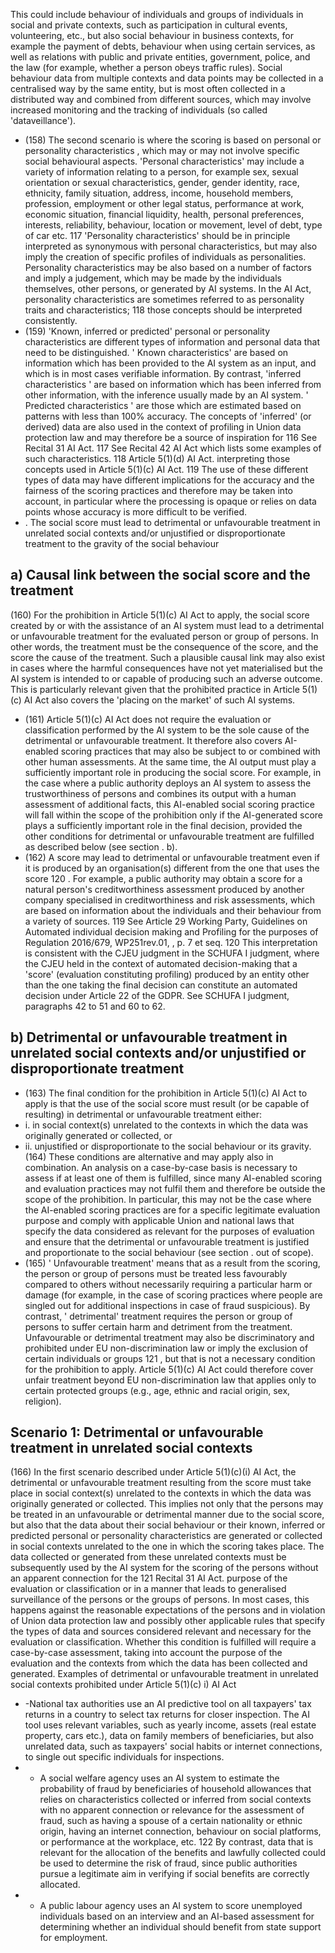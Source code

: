 This could include behaviour of individuals and  groups  of  individuals  in social and  private contexts, such  as participation in cultural events, volunteering, etc., but also social behaviour in business contexts, for example the payment of debts, behaviour when using certain services, as well as relations with public and private entities, government, police, and the law (for example, whether a person obeys traffic rules). Social behaviour data from multiple contexts and data points may be collected in a centralised way by the same entity, but is most often collected in a distributed way and combined from different sources, which may  involve increased monitoring and the tracking of individuals (so called 'dataveillance').
- (158) The  second  scenario  is  where  the  scoring  is  based  on personal  or  personality characteristics ,  which  may  or  may  not  involve  specific  social  behavioural  aspects. 'Personal characteristics' may include a variety of information relating to a person, for example sex, sexual orientation or sexual characteristics, gender, gender identity, race, ethnicity, family situation, address, income, household members, profession, employment or other legal status, performance at work, economic situation, financial liquidity,  health,  personal  preferences,  interests,  reliability,  behaviour,  location  or movement, level of debt, type of car etc. 117 'Personality characteristics' should be in principle interpreted as synonymous with personal characteristics, but may also imply the creation of specific profiles of individuals as personalities. Personality characteristics may be also based on a number of factors and imply a judgement, which may be made by the individuals themselves, other persons, or generated by AI systems. In the AI Act, personality characteristics are sometimes referred to as personality traits and characteristics; 118 those concepts should be interpreted consistently.
- (159) 'Known, inferred or predicted' personal or personality characteristics are different types of information and personal data that need to be distinguished. ' Known characteristics' are based on information which has been provided to the AI system as an  input,  and  which  is  in  most  cases  verifiable  information.  By  contrast, 'inferred characteristics '  are  based  on  information  which  has  been  inferred  from  other information, with the inference usually made by an AI system. ' Predicted characteristics ' are those which are estimated based on patterns with less than 100% accuracy. The concepts of 'inferred' (or derived) data are also used in the context of profiling in Union data protection law and may therefore be a source of inspiration for
116 See Recital 31 AI Act.
117 See Recital 42 AI Act which lists some examples of such characteristics.
118 Article 5(1)(d) AI Act.
interpreting those concepts used in Article 5(1)(c) AI Act. 119 The use of these different types of data may have different implications for the accuracy and the fairness of the scoring  practices  and  therefore  may  be  taken  into  account,  in  particular  where  the processing is opaque or relies on data points whose accuracy is more difficult to be verified.
- . The  social  score  must  lead  to  detrimental  or  unfavourable treatment  in  unrelated  social  contexts  and/or  unjustified  or disproportionate treatment to the gravity of the social behaviour
## a) Causal link between the social score and the treatment
(160) For the prohibition in Article 5(1)(c) AI Act to apply, the social score created by or with the assistance of an AI system must lead to a detrimental or unfavourable treatment for the evaluated person or group of persons. In other words, the treatment must be the consequence of the score, and the score the cause of the treatment. Such a plausible causal  link  may  also  exist  in  cases  where  the  harmful  consequences  have  not  yet materialised but the AI system is intended to or capable of producing such an adverse outcome.  This  is  particularly  relevant  given  that  the  prohibited  practice  in  Article 5(1)(c) AI Act also covers the 'placing on the market' of such AI systems.
- (161) Article 5(1)(c) AI Act does not require the evaluation or classification performed by the AI system to be the sole cause of the detrimental or unfavourable treatment. It therefore also covers AI-enabled scoring practices that may also be subject to or combined with other  human assessments. At the same time, the AI output  must play a sufficiently important role in producing the social score. For example, in the case where a public authority deploys an AI system to assess the trustworthiness of persons and combines its output with a human assessment of additional facts, this AI-enabled social scoring practice will fall within the scope of the prohibition only if the AI-generated score plays a  sufficiently  important  role  in  the  final  decision,  provided  the  other  conditions  for detrimental  or  unfavourable  treatment  are  fulfilled  as  described  below  (see  section . b).
- (162) A score may lead to detrimental or unfavourable treatment even if it is produced by an organisation(s)  different  from  the  one  that  uses  the  score 120 .  For  example,  a  public authority  may  obtain  a  score  for  a  natural  person's  creditworthiness  assessment produced by another company specialised in creditworthiness and risk assessments, which are based on information about the individuals and their behaviour from a variety of sources.
119 See Article 29 Working Party, Guidelines on Automated individual decision making and Profiling for the purposes of Regulation 2016/679, WP251rev.01, , p. 7 et seq.
120 This interpretation is consistent with the CJEU judgment in the SCHUFA I judgment, where the CJEU held in the context of automated decision-making that a  'score'  (evaluation  constituting profiling) produced by  an entity other than  the  one  taking the  final decision can constitute an automated decision under Article 22 of the GDPR. See SCHUFA I judgment, paragraphs 42 to 51 and 60 to 62.
## b) Detrimental or unfavourable treatment in unrelated social contexts and/or unjustified or disproportionate treatment
- (163) The final condition for the prohibition in Article 5(1)(c) AI Act to apply is that the use of the social score must result (or be capable of resulting) in detrimental or unfavourable treatment either:
- i. in social context(s) unrelated to the contexts in which the data was originally generated or collected, or
- ii. unjustified or disproportionate to the social behaviour or its gravity.
(164) These conditions are alternative and may apply also in combination. An analysis on a case-by-case basis is necessary to assess if at least one of them is fulfilled, since many AI-enabled  scoring  and  evaluation  practices  may  not  fulfil  them  and  therefore  be outside the scope of the prohibition. In particular, this may not be the case where the AI-enabled  scoring  practices  are  for  a  specific  legitimate  evaluation  purpose  and comply with applicable Union and national laws that specify the data considered as relevant for the purposes of evaluation and ensure that the detrimental or unfavourable treatment is justified and proportionate to the social behaviour (see section . out of scope).
- (165) ' Unfavourable treatment' means that as a result from the scoring, the person or group of  persons  must  be  treated  less  favourably  compared  to  others  without  necessarily requiring a particular harm or damage (for example, in the case of scoring practices where people are singled out for additional inspections in case of fraud suspicious). By contrast,  ' detrimental' treatment  requires  the  person  or  group  of  persons  to  suffer certain harm and detriment from the treatment. Unfavourable or detrimental treatment may also be discriminatory and prohibited under EU non-discrimination law or imply the exclusion of certain individuals or groups 121 , but that is not a necessary condition for  the  prohibition  to  apply.  Article  5(1)(c)  AI  Act  could  therefore  cover  unfair treatment  beyond  EU  non-discrimination  law  that  applies  only  to  certain  protected groups (e.g., age, ethnic and racial origin, sex, religion).
## Scenario 1: Detrimental or unfavourable treatment in unrelated social contexts
(166) In  the  first  scenario  described  under  Article  5(1)(c)(i)  AI  Act,  the  detrimental  or unfavourable treatment resulting from the score must take place in social context(s) unrelated to the contexts in which the data was originally generated or collected. This implies  not  only  that  the  persons  may  be  treated  in  an  unfavourable  or  detrimental manner due to the social score, but also that the data about their social behaviour or their known, inferred or predicted personal or personality characteristics are generated or collected in social contexts unrelated to the one in which the scoring takes place. The data collected or generated from these unrelated contexts must be subsequently used by the AI system for the scoring of the persons without an apparent connection for the
121 Recital 31 AI Act.
purpose  of  the  evaluation  or  classification  or  in  a  manner  that  leads  to  generalised surveillance of the persons or the groups of persons. In most cases, this happens against the reasonable expectations of the persons and in violation of Union data protection law and possibly other applicable rules that specify the types of data and sources considered relevant and necessary for the evaluation or classification. Whether this condition is fulfilled will require a case-by-case assessment, taking into account the purpose of the evaluation and the contexts from which the data has been collected and generated.
Examples  of  detrimental  or  unfavourable  treatment  in  unrelated  social  contexts prohibited under Article 5(1)(c) i) AI Act
- -National tax authorities use an AI predictive tool on all taxpayers' tax returns in a country to select tax returns for closer inspection. The AI tool uses relevant variables, such as yearly income, assets (real estate property, cars etc.), data on family members of beneficiaries, but also unrelated data, such as taxpayers' social habits or internet connections, to single out specific individuals for inspections.
- -  A social welfare agency uses an AI system to estimate the probability of fraud by beneficiaries  of  household  allowances  that  relies  on  characteristics  collected  or inferred  from  social  contexts  with  no  apparent  connection  or  relevance  for  the assessment of fraud, such as having a spouse of a certain nationality or ethnic origin, having an internet connection, behaviour on social platforms, or performance at the workplace, etc. 122 By contrast, data that is relevant for the allocation of the benefits and  lawfully  collected  could  be  used  to  determine  the  risk  of  fraud,  since  public authorities  pursue  a  legitimate  aim  in  verifying  if  social  benefits    are  correctly allocated.
- - A public labour agency uses an AI system to score unemployed individuals based on an  interview  and  an  AI-based  assessment  for  determining  whether  an  individual should benefit from state support for employment. 